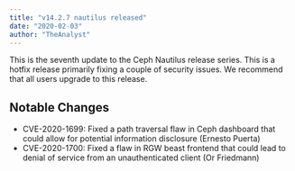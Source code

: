 ```yaml
---
title: "v14.2.7 nautilus released"
date: "2020-02-03"
author: "TheAnalyst"
---
```


This is the seventh update to the Ceph Nautilus release series. This is a hotfix release primarily fixing a couple of security issues. We recommend that all users upgrade to this release.

## Notable Changes

- CVE-2020-1699: Fixed a path traversal flaw in Ceph dashboard that could allow for potential information disclosure (Ernesto Puerta)
- CVE-2020-1700: Fixed a flaw in RGW beast frontend that could lead to denial of service from an unauthenticated client (Or Friedmann)
